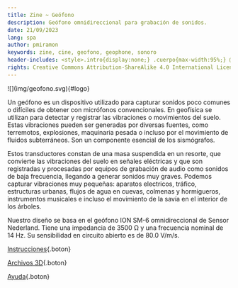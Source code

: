 ```yaml
---
title: Zine ~ Geófono
description: Geófono omnidireccional para grabación de sonidos.
date: 21/09/2023
lang: spa
author: pmiramon
keywords: zine, cine, geofono, geophone, sonoro
header-includes: <style>.intro{display:none;} .cuerpo{max-width:95%;} @media only screen and (min-width:665px) {a.seleccion.geofono::before{content:"➞ "; font-weight:bolder;}}</style>
rights: Creative Commons Attribution-ShareAlike 4.0 International License
---
```


<div class="presentacion">
![](img/geofono.svg){#logo}

Un geófono es un dispositivo utilizado para capturar sonidos poco comunes o difíciles de obtener con micrófonos convencionales. En geofísica se utilizan para detectar y registrar las vibraciones o movimientos del suelo. Estas vibraciones pueden ser generadas por diversas fuentes, como terremotos, explosiones, maquinaria pesada o incluso por el movimiento de fluidos subterráneos. Son un componente esencial de los sismógrafos.

Estos transductores constan de una masa suspendida en un resorte, que convierte las vibraciones del suelo en señales eléctricas y que son registradas y procesadas por equipos de grabación de audio como sonidos de baja frecuencia, llegando a generar sonidos muy graves. Podemos capturar vibraciones muy pequeñas: aparatos electricos, tráfico, estructuras urbanas, flujos de agua en cuevas, colmenas y hormigueros, instrumentos musicales e incluso el movimiento de la savía en el interior de los árboles.

Nuestro diseño se basa en el geófono ION SM-6 omnidireccional de Sensor Nederland. Tiene una impedancia de 3500 Ω y una frecuencia nominal de 14 Hz. Su sensibilidad en circuito abierto es de 80.0 V/m/s.

</div>

<div class="botonera">

[Instrucciones](instrucciones.html){.boton}

[Archivos 3D](3D/geofono.FCStd){.boton}

[Ayuda](ayuda.html){.boton}

</div>
